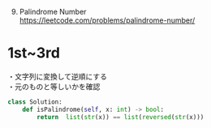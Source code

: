 9. Palindrome Number   
https://leetcode.com/problems/palindrome-number/

# 1st~3rd
・文字列に変換して逆順にする   
・元のものと等しいかを確認

```python
class Solution:
    def isPalindrome(self, x: int) -> bool:
        return  list(str(x)) == list(reversed(str(x)))
```
